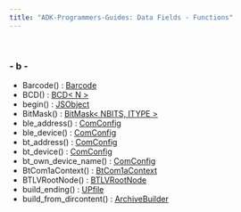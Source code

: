 ```yaml
---
title: "ADK-Programmers-Guides: Data Fields - Functions"
---
```


 

### - b -

- Barcode() : <a href="classvficpl_1_1_barcode.md#a291ffa0b7d79a020fb39f855c2ac3184">Barcode</a>
- BCD() : <a href="classvfisdi_1_1_b_c_d.md#a32b8853faac80aaa2d70b1f5bf4a0700">BCD< N ></a>
- begin() : <a href="classvfiipc_1_1_j_s_object.md#a29305669b60ca1680752e2fc3592ba99">JSObject</a>
- BitMask() : <a href="structvfisdi_1_1_bit_mask.md#a386bfe03cf189e1667d2c058688a7200">BitMask< NBITS, ITYPE ></a>
- ble_address() : <a href="class_com_config.md#a650efc2582147b8afe73fb6864e8123e">ComConfig</a>
- ble_device() : <a href="class_com_config.md#a60492ca27221615d8287a7c0453d83e1">ComConfig</a>
- bt_address() : <a href="class_com_config.md#ade9b87727d0a33bc5331f9425e051e2f">ComConfig</a>
- bt_device() : <a href="class_com_config.md#a180abc12542d25ee0bf2a8a73ca029c2">ComConfig</a>
- bt_own_device_name() : <a href="class_com_config.md#ad0c5bcfac0afdd54eadcc6d1d8b08ba5">ComConfig</a>
- BtCom1aContext() : <a href="struct_bt_com1a_context.md#a489ea39ab0cd453bc537ca54df8dc1a6">BtCom1aContext</a>
- BTLVRootNode() : <a href="struct_b_t_l_v_root_node.md#af9a6dc7e987d47f0c0ad55cfffef3600">BTLVRootNode</a>
- build_ending() : <a href="classpackmanlib_1_1node_1_1_u_pfile.md#ac55e237509418ccabdab923d50bb6f9a">UPfile</a>
- build_from_dircontent() : <a href="classpackmanlib_1_1io_1_1_archive_builder.md#a645c9064747dc30463a5c3994a6a2b60">ArchiveBuilder</a>
